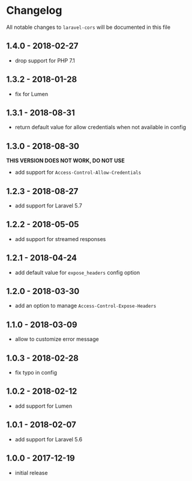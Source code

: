 # Changelog

All notable changes to `laravel-cors` will be documented in this file

## 1.4.0 - 2018-02-27

- drop support for PHP 7.1

## 1.3.2 - 2018-01-28

- fix for Lumen

## 1.3.1 - 2018-08-31

- return default value for allow credentials when not available in config

## 1.3.0 - 2018-08-30

**THIS VERSION DOES NOT WORK, DO NOT USE**

- add support for `Access-Control-Allow-Credentials`

## 1.2.3 - 2018-08-27

- add support for Laravel 5.7

## 1.2.2 - 2018-05-05

- add support for streamed responses

## 1.2.1 - 2018-04-24

- add default value for `expose_headers` config option

## 1.2.0 - 2018-03-30

- add an option to manage `Access-Control-Expose-Headers`

## 1.1.0 - 2018-03-09

- allow to customize error message

## 1.0.3 - 2018-02-28

- fix typo in config

## 1.0.2 - 2018-02-12

- add support for Lumen

## 1.0.1 - 2018-02-07
    
- add support for Laravel 5.6

## 1.0.0 - 2017-12-19

- initial release
